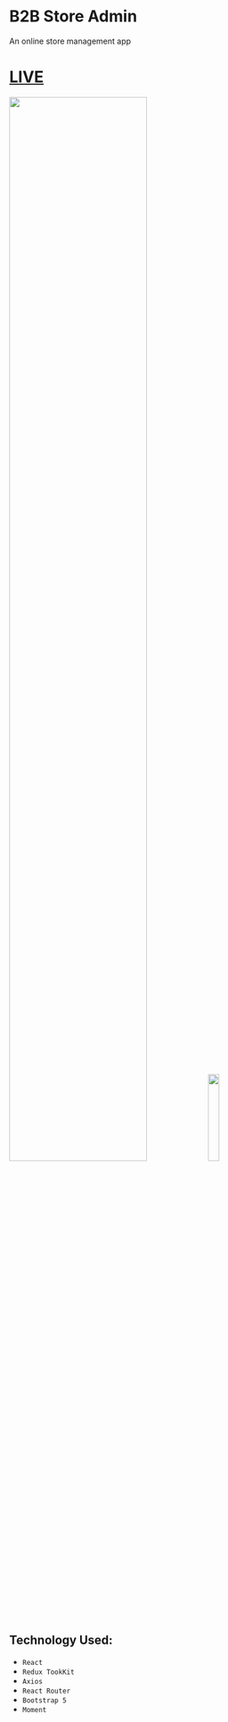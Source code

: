 # B2B Store Admin

An online store management app

# [LIVE](https://b2b-store-admin.netlify.app/)

<img src="https://jobayerhosen.github.io/files/images/desktopview.png" width="70%">
<img src="https://jobayerhosen.github.io/files/images/mobilevieworder.png" width="20%">

## Technology Used:

- `React`
- `Redux TookKit`
- `Axios`
- `React Router`
- `Bootstrap 5`
- `Moment`
